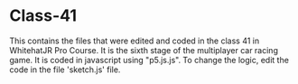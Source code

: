 # Class-41
This contains the files that were edited and coded in the class 41 in WhitehatJR Pro Course. It is the sixth stage of the multiplayer car racing game. It is coded in javascript using "p5.js.js". To change the logic, edit the code in the file 'sketch.js' file.
